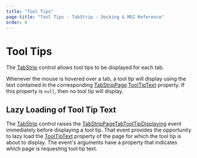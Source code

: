 ```yaml
---
title: "Tool Tips"
page-title: "Tool Tips - TabStrip - Docking & MDI Reference"
order: 6
---
```

# Tool Tips

The [TabStrip](xref:ActiproSoftware.UI.WinForms.Controls.Docking.TabStrip) control allows tool tips to be displayed for each tab.

Whenever the mouse is hovered over a tab, a tool tip will display using the text contained in the corresponding [TabStripPage](xref:ActiproSoftware.UI.WinForms.Controls.Docking.TabStripPage).[ToolTipText](xref:ActiproSoftware.UI.WinForms.Controls.Docking.TabStripPage.ToolTipText) property.  If this property is `null`, then no tool tip will display.

## Lazy Loading of Tool Tip Text

The [TabStrip](xref:ActiproSoftware.UI.WinForms.Controls.Docking.TabStrip) control raises the [TabStripPageTabToolTipDisplaying](xref:ActiproSoftware.UI.WinForms.Controls.Docking.TabStrip.TabStripPageTabToolTipDisplaying) event immediately before displaying a tool tip.  That event provides the opportunity to lazy load the [ToolTipText](xref:ActiproSoftware.UI.WinForms.Controls.Docking.TabStripPage.ToolTipText) property of the page for which the tool tip is about to display.  The event's arguments have a property that indicates which page is requesting tool tip text.
